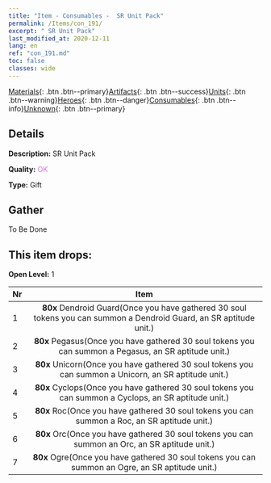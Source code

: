 ```yaml
---
title: "Item - Consumables -  SR Unit Pack"
permalink: /Items/con_191/
excerpt: " SR Unit Pack"
last_modified_at: 2020-12-11
lang: en
ref: "con_191.md"
toc: false
classes: wide
---
```

 [Materials](/Items/){: .btn .btn--primary}[Artifacts](/Items/Artifacts/){: .btn .btn--success}[Units](/Items/Units/){: .btn .btn--warning}[Heroes](/Items/Heroes/){: .btn .btn--danger}[Consumables](/Items/Consumables/){: .btn .btn--info}[Unknown](/Items/Unknown/){: .btn .btn--primary}

## Details
 **Description:** SR Unit Pack

 **Quality:** <span style="color: #DA70D6">OK</span>

 **Type:** Gift

## Gather

  To Be Done

## This item drops:

 **Open Level:** 1

  | Nr |      Item    |
  |:---|:------------:|
  | 1 |  **80x** Dendroid Guard(Once you have gathered 30 soul tokens you can summon a Dendroid Guard, an SR aptitude unit.) | 
  | 2 |  **80x** Pegasus(Once you have gathered 30 soul tokens you can summon a Pegasus, an SR aptitude unit.) | 
  | 3 |  **80x** Unicorn(Once you have gathered 30 soul tokens you can summon a Unicorn, an SR aptitude unit.) | 
  | 4 |  **80x** Cyclops(Once you have gathered 30 soul tokens you can summon a Cyclops, an SR aptitude unit.) | 
  | 5 |  **80x** Roc(Once you have gathered 30 soul tokens you can summon a Roc, an SR aptitude unit.) | 
  | 6 |  **80x** Orc(Once you have gathered 30 soul tokens you can summon an Orc, an SR aptitude unit.) | 
  | 7 |  **80x** Ogre(Once you have gathered 30 soul tokens you can summon an Ogre, an SR aptitude unit.) | 
